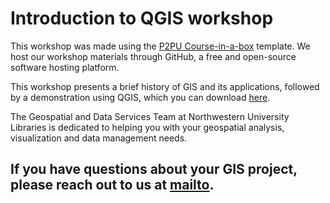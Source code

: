 # Introduction to QGIS workshop
This workshop was made using the [P2PU Course-in-a-box](https://course-in-a-box.p2pu.org/) template. We host our workshop materials through GitHub, a free and open-source software hosting platform. 

This workshop presents a brief history of GIS and its applications, followed by a demonstration using QGIS, which you can download [here](https://qgis.org/en/site/). 

The Geospatial and Data Services Team at Northwestern University Libraries is dedicated to helping you with your geospatial analysis, visualization and data management needs. 

## If you have questions about your GIS project, please reach out to us at [mailto](mailto:gis@northwestern.edu). 

